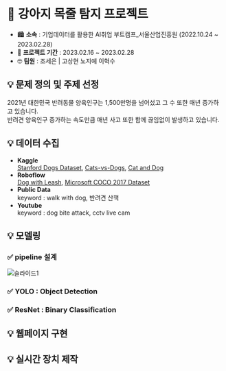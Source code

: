 # 🐶 강아지 목줄 탐지 프로젝트
+ 🏙 __소속__ : 기업데이터를 활용한 AI취업 부트캠프_서울산업진흥원 (2022.10.24 ~ 2023.02.28)  
+ 📅 __프로젝트 기간__ : 2023.02.16 ~ 2023.02.28  
+ 🤓 __팀원__ : 조세은 | 고상현 노지예 이혁수  

## 💡 문제 정의 및 주제 선정  
2021년 대한민국 반려동물 양육인구는 1,500만명을 넘어섰고 그 수 또한 매년 증가하고 있습니다.  
반려견 양육인구 증가하는 속도만큼 매년 사고 또한 함께 끊임없이 발생하고 있습니다.

## 💡 데이터 수집
+ __Kaggle__   
[Stanford Dogs Dataset](https://www.kaggle.com/datasets/jessicali9530/stanford-dogs-dataset), [Cats-vs-Dogs](https://www.kaggle.com/datasets/shaunthesheep/microsoft-catsvsdogs-dataset), [Cat and Dog](https://www.kaggle.com/datasets/tongpython/cat-and-dog)  
+ __Roboflow__   
[Dog with Leash](https://universe.roboflow.com/animal-detection/dog-with-leash/dataset/4), [Microsoft COCO 2017 Dataset](https://public.roboflow.com/object-detection/microsoft-coco-subset)
+ __Public Data__   
keyword : walk with dog, 반려견 산책
+ __Youtube__   
keyword : dog bite attack, cctv live cam

## 💡 모델링  
### ✅ pipeline 설계  
![슬라이드1](https://user-images.githubusercontent.com/112691501/220053416-4428ced9-ecb6-4f6c-8df0-06ef0d8166bc.PNG)
### ✅ __YOLO__ : Object Detection
### ✅ __ResNet__ : Binary Classification  
  
## 💡 웹페이지 구현  
## 💡 실시간 장치 제작  
